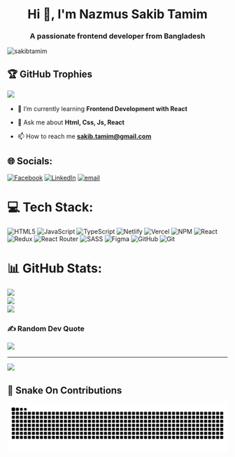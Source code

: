 <h1 align="center">Hi 👋, I'm Nazmus Sakib Tamim</h1>
<h3 align="center">A passionate frontend developer from Bangladesh</h3>

<p align="left"> <img src="https://komarev.com/ghpvc/?username=sakibtamim&label=Profile%20views&color=0e75b6&style=plastic" alt="sakibtamim" /> </p>

## 🏆 GitHub Trophies
![](https://github-profile-trophy.vercel.app/?username=sakibtamim&theme=redical&no-frame=false&no-bg=false&margin-w=4)


- 🌱 I’m currently learning **Frontend Development with React**

- 💬 Ask me about **Html, Css, Js, React**

- 📫 How to reach me **sakib.tamim@gmail.com**

## 🌐 Socials:

[![Facebook](https://img.shields.io/badge/Facebook-%231877F2.svg?logo=Facebook&logoColor=white)](https://facebook.com/sakib.tamim.7) [![LinkedIn](https://img.shields.io/badge/LinkedIn-%230077B5.svg?logo=linkedin&logoColor=white)](https://linkedin.com/in/sakibtamim) [![email](https://img.shields.io/badge/Email-D14836?logo=gmail&logoColor=white)](mailto:sakib.tamim@gmail.com)

# 💻 Tech Stack:

![HTML5](https://img.shields.io/badge/html5-%23E34F26.svg?style=flat&logo=html5&logoColor=white) ![JavaScript](https://img.shields.io/badge/javascript-%23323330.svg?style=flat&logo=javascript&logoColor=%23F7DF1E) ![TypeScript](https://img.shields.io/badge/typescript-%23007ACC.svg?style=flat&logo=typescript&logoColor=white) ![Netlify](https://img.shields.io/badge/netlify-%23000000.svg?style=flat&logo=netlify&logoColor=#00C7B7) ![Vercel](https://img.shields.io/badge/vercel-%23000000.svg?style=flat&logo=vercel&logoColor=white) ![NPM](https://img.shields.io/badge/NPM-%23CB3837.svg?style=flat&logo=npm&logoColor=white) ![React](https://img.shields.io/badge/react-%2320232a.svg?style=flat&logo=react&logoColor=%2361DAFB) ![Redux](https://img.shields.io/badge/redux-%23593d88.svg?style=flat&logo=redux&logoColor=white) ![React Router](https://img.shields.io/badge/React_Router-CA4245?style=flat&logo=react-router&logoColor=white) ![SASS](https://img.shields.io/badge/SASS-hotpink.svg?style=flat&logo=SASS&logoColor=white) ![Figma](https://img.shields.io/badge/figma-%23F24E1E.svg?style=flat&logo=figma&logoColor=white) ![GitHub](https://img.shields.io/badge/github-%23121011.svg?style=flat&logo=github&logoColor=white) ![Git](https://img.shields.io/badge/git-%23F05033.svg?style=flat&logo=git&logoColor=white)

# 📊 GitHub Stats:

![](https://github-readme-stats.vercel.app/api?username=sakibtamim&theme=radical&hide_border=false&include_all_commits=true&count_private=false)<br/>
![](https://nirzak-streak-stats.vercel.app/?user=sakibtamim&theme=radical&hide_border=false)<br/>
![](https://github-readme-stats.vercel.app/api/top-langs/?username=sakibtamim&theme=radical&hide_border=false&include_all_commits=true&count_private=false&layout=compact)

### ✍️ Random Dev Quote

![](https://quotes-github-readme.vercel.app/api?type=horizontal&theme=radical)

---

[![](https://visitcount.itsvg.in/api?id=sakibtamim&icon=0&color=0)](https://visitcount.itsvg.in)

## 🐍 Snake On Contributions

![github-snake](https://raw.githubusercontent.com/sakibtamim/sakibtamim/output/snake.svg)
